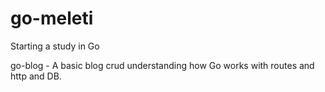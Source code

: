 # go-meleti
Starting a study in Go

go-blog - A basic blog crud understanding how Go works with routes and http and DB.
